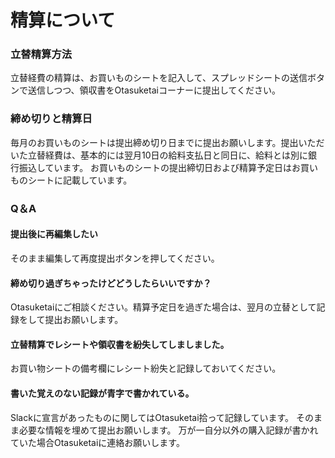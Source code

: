 # 精算について

### 立替精算方法
立替経費の精算は、お買いものシートを記入して、スプレッドシートの送信ボタンで送信しつつ、領収書をOtasuketaiコーナーに提出してください。

### 締め切りと精算日

毎月のお買いものシートは提出締め切り日までに提出お願いします。提出いただいた立替経費は、基本的には翌月10日の給料支払日と同日に、給料とは別に銀行振込しています。
お買いものシートの提出締切日および精算予定日はお買いものシートに記載しています。

### Q＆A
#### 提出後に再編集したい
そのまま編集して再度提出ボタンを押してください。
#### 締め切り過ぎちゃったけどどうしたらいいですか？
Otasuketaiにご相談ください。精算予定日を過ぎた場合は、翌月の立替として記録をして提出お願いします。
#### 立替精算でレシートや領収書を紛失してしましました。
お買い物シートの備考欄にレシート紛失と記録しておいてください。
#### 書いた覚えのない記録が青字で書かれている。
Slackに宣言があったものに関してはOtasuketai拾って記録しています。 
そのまま必要な情報を埋めて提出お願いします。
万が一自分以外の購入記録が書かれていた場合Otasuketaiに連絡お願いします。
